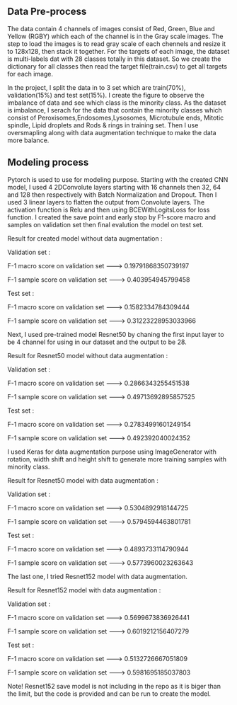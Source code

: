 ## Data Pre-process

The data contain 4 channels of images consist of Red, Green, Blue and Yellow (RGBY) which each of the channel is in the Gray scale images. The step to load the images is to read gray scale of each chennels and resize it to 128x128, then stack it together. 
For the targets of each image, the dataset is multi-labels dat with 28 classes totally in this dataset. So we create the dictionary for all classes then read the target file(train.csv) to get all targets for each image.

In the project, I split the data in to 3 set which are train(70%), validation(15%) and test set(15%). I create the figure to observe the imbalance of data and see which class is the minority class.
As the dataset is imbalance, I serach for the data that contain the minority classes which consist of Peroxisomes,Endosomes,Lysosomes, Microtubule ends, Mitotic spindle, Lipid droplets and Rods & rings in training set.
Then I use oversmapling along with data augmentation technique to make the data more balance.

## Modeling process

Pytorch is used to use for modeling purpose. Starting with the created CNN model, I used 4 2DConvolute layers starting with 16 channels then 32, 64 and 128 then respectively with Batch Normalization and Dropout. Then I used 3 linear layers to flatten the output from Convolute layers. The activation function is Relu and then using BCEWithLogitsLoss for loss function. I created the save point and early stop by F1-score macro and samples on validation set then final evalution the model on test set.

Result for created model without data augmentation :

Validation set :

F-1 macro score on validation set ---> 0.19791868350739197

F-1 sample score on validation set ---> 0.403954945799458

Test set :

F-1 macro score on validation set ---> 0.1582334784309444

F-1 sample score on validation set ---> 0.31223228953033966

Next, I used pre-trained model Resnet50 by chaning the first input layer to be 4 channel for using in our dataset and the output to be 28.

Result for Resnet50 model without data augmentation :

Validation set :

F-1 macro score on validation set ---> 0.2866343255451538

F-1 sample score on validation set ---> 0.49713692895857525

Test set :

F-1 macro score on validation set ---> 0.27834991601249154

F-1 sample score on validation set ---> 0.492392040024352

I used Keras for data augmentation purpose using ImageGenerator with rotation, width shift and height shift to generate more training samples with minority class.

Result for Resnet50 model with data augmentation :

Validation set :

F-1 macro score on validation set ---> 0.5304892918144725

F-1 sample score on validation set ---> 0.5794594463801781

Test set :

F-1 macro score on validation set ---> 0.4893733114790944

F-1 sample score on validation set ---> 0.5773960023263643

The last one, I tried Resnet152 model with data augmentation.

Result for Resnet152 model with data augmentation :

Validation set :

F-1 macro score on validation set ---> 0.5699673836926441

F-1 sample score on validation set ---> 0.6019212156407279

Test set :

F-1 macro score on validation set ---> 0.5132726667051809

F-1 sample score on validation set ---> 0.5981695185037803

Note! Resnet152 save model is not including in the repo as it is biger than the limit, but the code is provided and can be run to create the model.




